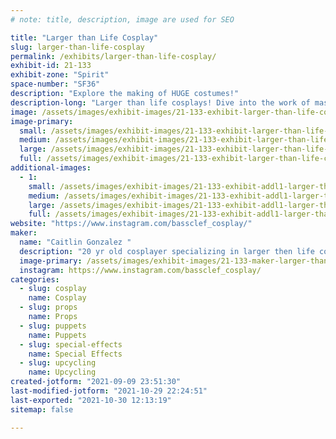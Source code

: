```yaml
---
# note: title, description, image are used for SEO

title: "Larger than Life Cosplay"
slug: larger-than-life-cosplay
permalink: /exhibits/larger-than-life-cosplay/
exhibit-id: 21-133
exhibit-zone: "Spirit"
space-number: "SF36"
description: "Explore the making of HUGE costumes!"
description-long: "Larger than life cosplays! Dive into the work of massive costume making, the framework, the stilts, the paint, and more! How to transport, how to reduce weight, all the how to&#039;s involved in making a massive costume."
image: /assets/images/exhibit-images/21-133-exhibit-larger-than-life-cosplay-screenshot-20210909-222243-instagram-large.jpg
image-primary: 
  small: /assets/images/exhibit-images/21-133-exhibit-larger-than-life-cosplay-screenshot-20210909-222243-instagram-small.jpg
  medium: /assets/images/exhibit-images/21-133-exhibit-larger-than-life-cosplay-screenshot-20210909-222243-instagram-medium.jpg
  large: /assets/images/exhibit-images/21-133-exhibit-larger-than-life-cosplay-screenshot-20210909-222243-instagram-large.jpg
  full: /assets/images/exhibit-images/21-133-exhibit-larger-than-life-cosplay-screenshot-20210909-222243-instagram-full.jpg
additional-images: 
  - 1:
    small: /assets/images/exhibit-images/21-133-exhibit-addl1-larger-than-life-cosplay-15493657-10157854627625696-44952644482996312-o-small.jpg
    medium: /assets/images/exhibit-images/21-133-exhibit-addl1-larger-than-life-cosplay-15493657-10157854627625696-44952644482996312-o-medium.jpg
    large: /assets/images/exhibit-images/21-133-exhibit-addl1-larger-than-life-cosplay-15493657-10157854627625696-44952644482996312-o-large.jpg
    full: /assets/images/exhibit-images/21-133-exhibit-addl1-larger-than-life-cosplay-15493657-10157854627625696-44952644482996312-o-full.jpg
website: "https://www.instagram.com/bassclef_cosplay/"
maker: 
  name: "Caitlin Gonzalez "
  description: "20 yr old cosplayer specializing in larger then life costumes."
  image-primary: /assets/images/exhibit-images/21-133-maker-larger-than-life-cosplay-screenshot-20180215-232743-medium.jpg
  instagram: https://www.instagram.com/bassclef_cosplay/
categories: 
  - slug: cosplay
    name: Cosplay
  - slug: props
    name: Props
  - slug: puppets
    name: Puppets
  - slug: special-effects
    name: Special Effects
  - slug: upcycling
    name: Upcycling
created-jotform: "2021-09-09 23:51:30"
last-modified-jotform: "2021-10-29 22:24:51"
last-exported: "2021-10-30 12:13:19"
sitemap: false

---
```

